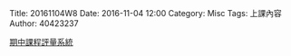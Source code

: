 Title: 20161104W8
Date: 2016-11-04 12:00
Category: Misc
Tags: 上課內容
Author: 40423237

<p><a href="http://pygroup-ag100.rhcloud.com">期中課程評量系統</a></p>